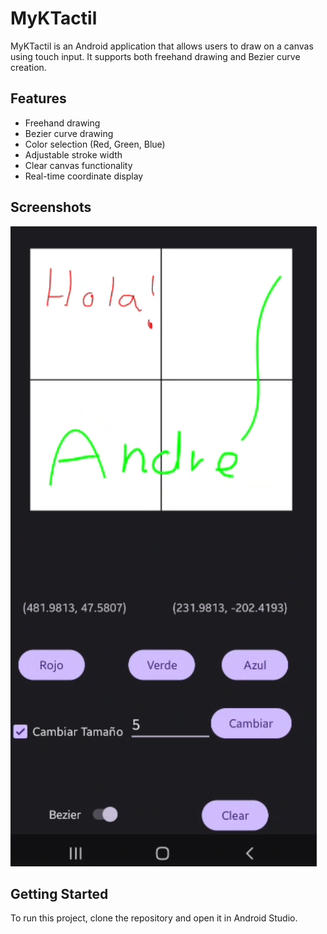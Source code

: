 # MyKTactil

MyKTactil is an Android application that allows users to draw on a canvas using touch input. It supports both freehand drawing and Bezier curve creation.

## Features

- Freehand drawing
- Bezier curve drawing
- Color selection (Red, Green, Blue)
- Adjustable stroke width
- Clear canvas functionality
- Real-time coordinate display

## Screenshots

![MyKTactil Screenshot](app\src\main\res\drawable\screenshot.png)

## Getting Started

To run this project, clone the repository and open it in Android Studio.
